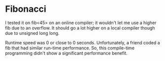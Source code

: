 # Fibonacci 

I tested it on fib<45> on an online compiler; it wouldn't let me use a higher fib due to an overflow. It should go a lot higher on a local compiler though due to unsigned long long.

Runtime speed was 0 or close to 0 seconds. Unfortunately, a friend coded a fib that had similar run-time performance. So, this compile-time programming didn't show a significant performance benefit.